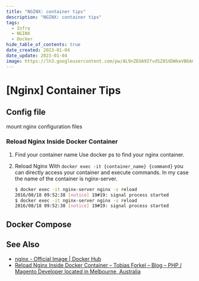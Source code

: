 ```yaml
---
title: "NGINX: container tips"
description: "NGINX: container tips"
tags:
  - Infra
  - NGINX
  - Docker
hide_table_of_contents: true
date_created: 2023-01-04
date_update: 2023-01-04
image: https://lh3.googleusercontent.com/pw/AL9nZEUA9Ifvd5Z8SXDWkeVB6AC4MPGwnXaL6kBXNPoXwOQQ2jOcZ1Jw_0p8TKK8C3ZX0e67_FOY15eDrm7aaXSQJcKtoUzC80SAQEHsaBy6qS2AqNNs5VUFNXBKm439y_1wkvmDl-PnL8ReojnIumNlEvOXBg=w800-no?authuser=0
---
```


[Nginx] Container Tips
======================

Config file
-----------

mount nginx configuration files

### Reload Nginx Inside Docker Container

1.  Find your container name
    Use docker ps to find your nginx container.

2.  Reload Nginx
    With `docker exec -it {container_name} {command}` you can directly access your container and execute commands. In my case the name of the container is nginx-server.

    ``` bash
    $ docker exec -it nginx-server nginx -s reload
    2016/08/18 09:52:38 [notice] 19#19: signal process started
    $ docker exec -it nginx-server nginx -s reload
    2016/08/18 09:52:38 [notice] 19#19: signal process started
    ```


Docker Compose
--------------



See Also
--------

- [nginx - Official Image | Docker Hub](https://hub.docker.com/_/nginx)
- [Reload Nginx Inside Docker Container – Tobias Forkel – Blog – PHP / Magento Developer located in Melbourne, Australia](http://blog.tobiasforkel.de/en/2016/08/18/reload-nginx-inside-docker-container/)
